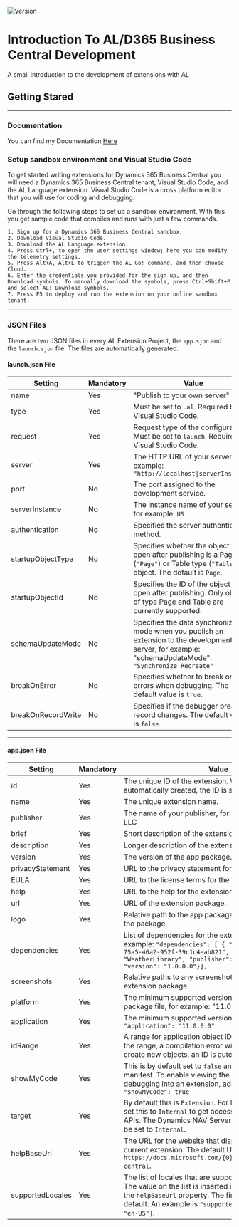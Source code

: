 ![Version](https://img.shields.io/badge/Version-Oct2018-blue.svg)
# Introduction To AL/D365 Business Central Development
A small introduction to the development of extensions with AL

## Getting Stared
****
### Documentation

You can find my Documentation [Here](https://introductiontoal.readthedocs.io/en/latest/)

### Setup sandbox environment and Visual Studio Code
To get started writing extensions for Dynamics 365 Business Central you will need a Dynamics 365 Business Central tenant, Visual Studio Code, and the AL Language extension. Visual Studio Code is a cross platform editor that you will use for coding and debugging.

Go through the following steps to set up a sandbox environment. With this you get sample code that compiles and runs with just a few commands.
```
1. Sign up for a Dynamics 365 Business Central sandbox.
2. Download Visual Studio Code.
3. Download the AL Language extension.
4. Press Ctrl+, to open the user settings window; here you can modify the telemetry settings.
5. Press Alt+A, Alt+L to trigger the AL Go! command, and then choose Cloud.
6. Enter the credentials you provided for the sign up, and then Download symbols. To manually download the symbols, press Ctrl+Shift+P and select AL: Download symbols.
7. Press F5 to deploy and run the extension on your online sandbox tenant.
```
----------
### JSON Files

There are two JSON files in every AL Extension Project, the ```app.sjon``` and the ```launch.sjon``` file. The files are automatically generated.

#### launch.json File
| Setting       | Mandatory | Value |
| ------------- | --------- | ----- |
| name          | Yes       |"Publish to your own server"|
| type          | Yes       |Must be set to ```.al```. Required by Visual Studio Code.|
| request       | Yes       |Request type of the configuration. Must be set to ```launch```. Required by Visual Studio Code.|
| server        | Yes       |The HTTP URL of your server, for example: ```"http://localhost\|serverInstance"```|
| port          | No        |The port assigned to the development service.|
| serverInstance| No        |The instance name of your server, for example: ```US```|
| authentication| No        |Specifies the server authentication method.|
| startupObjectType| No     |Specifies whether the object to open after publishing is a Page type (```"Page"```) or Table type (```"Table"```) object. The default is ```Page```.|
| startupObjectId| No|Specifies the ID of the object to open after publishing. Only objects of type Page and Table are currently supported.|
| schemaUpdateMode| No      |Specifies the data synchronization mode when you publish an extension to the development server, for example: "schemaUpdateMode": ```"Synchronize Recreate"```|
| breakOnError  | No|Specifies whether to break on errors when debugging. The default value is ```true```.|
| breakOnRecordWrite| No|Specifies if the debugger breaks on record changes. The default value is ```false```.|
----------
#### app.json File
| Setting       | Mandatory | Value |
| ------------- | --------- | ----- |
| id            | Yes       |The unique ID of the extension. When app.json file is automatically created, the ID is set to a new GUID value.|
| name          | Yes       |The unique extension name.|
| publisher       | Yes       |The name of your publisher, for example: NAV Partner, LLC|
| brief       | Yes       |Short description of the extension.|
| description       | Yes       |Longer description of the extension.|
| version       | Yes       |The version of the app package.|
| privacyStatement       | Yes       |URL to the privacy statement for the extension.|
| EULA       | Yes       |URL to the license terms for the extension.|
| help       | Yes       |URL to the help for the extension.|
| url       | Yes       |URL of the extension package.|
| logo       | Yes       |Relative path to the app package logo from the root of the package.|
| dependencies       | Yes       |List of dependencies for the extension package. For example: ```"dependencies": [ { "appId": "4805fd15-75a5-46a2-952f-39c1c4eab821", "name": "WeatherLibrary", "publisher": "Microsoft", "version": "1.0.0.0"}],```|
| screenshots       | Yes       |Relative paths to any screenshots that should be in the extension package.|
| platform       | Yes       |The minimum supported version of the platform symbol package file, for example: "11.0.0.0". |
| application       | Yes       |The minimum supported version, for example: ```"application": "11.0.0.0"```|
| idRange       | Yes       |	A range for application object IDs. For all objects outside the range, a compilation error will be raised. When you create new objects, an ID is automatically suggested.|
| showMyCode       | Yes       |This is by default set to ```false``` and not visible in the manifest. To enable viewing the source code when debugging into an extension, add the following setting: ```"showMyCode": true```|
| target       | Yes       |	By default this is ```Extension```. For Dynamics NAV, you can set this to ```Internal``` to get access to otherwise restricted APIs. The Dynamics NAV Server setting must then also be set to ```Internal```.|
| helpBaseUrl       | Yes       |The URL for the website that displays help for the current extension. The default URL is ```https://docs.microsoft.com/{0}/dynamics365/business-central```.|
| supportedLocales       | Yes       |The list of locales that are supported for looking up help. The value on the list is inserted into the URL defined in the ```helpBaseUrl``` property. The first locale on the list is default. An example is ```"supportedLocales": ["da-DK", "en-US"]```.|

